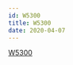 ```yaml
---
id: W5300
title: W5300
date: 2020-04-07
---
```



[W5300](http://www.wiznet.io/product-item/w5300/)
